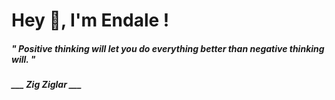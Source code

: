 <h1 title="head"> Hey 👋, I'm Endale !</h1>

**<h5><i>" Positive thinking will let you do everything better than negative thinking will. "</i></h5>**

*<b>___ Zig Ziglar ___</b>*
